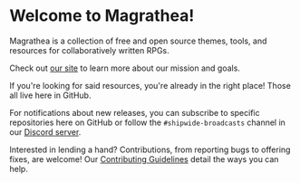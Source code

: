 # Welcome to Magrathea!

Magrathea is a collection of free and open source themes, tools, and resources for collaboratively written RPGs.

Check out [our site](https://magrathea.guide) to learn more about our mission and goals.

If you're looking for said resources, you're already in the right place! Those all live here in GitHub.

For notifications about new releases, you can subscribe to specific repositories here on GitHub or follow the `#shipwide-broadcasts` channel in our [Discord server](https://discord.gg/JN3KQ2D).

Interested in lending a hand? Contributions, from reporting bugs to offering fixes, are welcome! Our [Contributing Guidelines](https://github.com/magratheaguide/.github/blob/main/CONTRIBUTING.md) detail the ways you can help.
